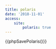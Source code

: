 ```yaml
---
title: polaris
date: '2018-11-01'
access:
    site:
        polaris: true
---
```


{{phpSavePolaris()}}